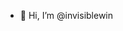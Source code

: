 - 👋 Hi, I’m @invisiblewin

<!---
invisiblewin/invisiblewin is a ✨ special ✨ repository because its `README.md` (this file) appears on your GitHub profile.
You can click the Preview link to take a look at your changes.
--->
